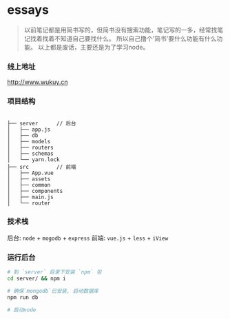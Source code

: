 # essays

>以前笔记都是用简书写的，但简书没有搜索功能，笔记写的一多，经常找笔记找着找着不知道自己要找什么。
>所以自己撸个'简书'要什么功能有什么功能。
>以上都是废话，主要还是为了学习node。

### 线上地址
http://www.wukuy.cn

### 项目结构
```

├── server		// 后台
│   ├── app.js
│   ├── db
│   ├── models
│   ├── routers
│   ├── schemas
│   └── yarn.lock
├── src			// 前端
│   ├── App.vue
│   ├── assets
│   ├── common
│   ├── components
│   ├── main.js
│   └── router
```

### 技术栈
后台: `node` +  `mogodb` + `express`
前端: `vue.js` + `less` + `iView`

### 运行后台
```bash
# 到 `server` 目录下安装 `npm` 包
cd server/ && npm i

# 确保`mongodb`已安装, 启动数据库
npm run db

# 启动node 
